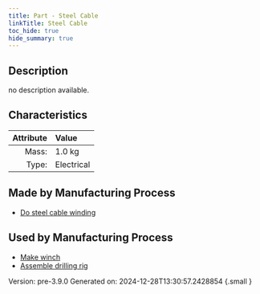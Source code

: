 ```yaml
---
title: Part - Steel Cable
linkTitle: Steel Cable
toc_hide: true
hide_summary: true
---
```


## Description
no description available.

## Characteristics

| Attribute      | Value |
|--------:|:------|
|Mass:|1.0 kg|
|Type:|Electrical|

## Made by Manufacturing Process

- [Do steel cable winding](/docs/definitions/process/do-steel-cable-winding)

## Used by Manufacturing Process

- [Make winch](/docs/definitions/process/make-winch)
- [Assemble drilling rig](/docs/definitions/process/assemble-drilling-rig)


Version: pre-3.9.0 Generated on: 2024-12-28T13:30:57.2428854
{.small }

